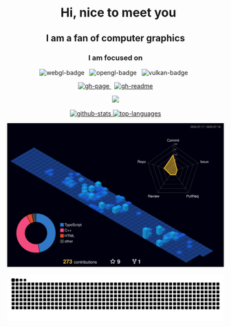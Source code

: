 <div align="center">
  <h1>
    &nbsp;
    <b>Hi, nice to meet you</b>
  </h1>
  <h2>
    <span>I am a fan of computer graphics</span>
  </h2>

  ### I am focused on

  ![webgl-badge] &nbsp;
  ![opengl-badge] &nbsp;
  ![vulkan-badge] &nbsp;

  [ ![gh-page][gh-page-badge] ][gh-page-link] &nbsp;
  [ ![gh-readme][gh-readme-badge] ][gh-readme-link]
</div>

<p align="center">
  <a href="https://skillicons.dev">
    <img src="https://skillicons.dev/icons?i=js,ts,html,css,cs,cpp,cmake,git,react,redux,sass,svg,threejs,vscode,webpack&theme=dark" />
  </a>
</p>

<p align="center">
    <a 
    target="_blank" 
    title="open repo → 'github-readme-stats'" 
    href="https://github.com/Eric-Schecter/github-readme-stats#readme">
  <img 
    height="165" 
    alt="github-stats" 
    src="https://github-readme-stats.vercel.app/api?username=Eric-Schecter&theme=tokyonight&include_all_commits=true&count_private=true&show_icons=true" 
  /> 
  <img 
    height="165" 
    alt="top-languages" 
    src="https://github-readme-stats.vercel.app/api/top-langs/?username=Eric-Schecter&theme=tokyonight&layout=compact" 
  />
  </a>
</p>

![](./profile-3d-contrib/profile-night-view.svg)

![Snake animation](https://github.com/Eric-Schecter/Eric-Schecter/blob/output/github-contribution-grid-snake-dark.svg)

<!-- github -->

[gh-page-link]: https://eric-schecter.github.io/blog
[gh-readme-link]: https://github.com/eric-schecter/eric-schecter
[gh-page-badge]: https://img.shields.io/badge/GH_PAGE-222222?labelColor=333333&logoColor=FFF&style=flat&logo=github
[gh-readme-badge]: https://img.shields.io/badge/GH_README-222222?labelColor=333333&logoColor=FFF&style=flat&logo=github

<!-- WebGL -->

[webgl-badge]: https://img.shields.io/badge/WebGL-990000?style=for-the-badge&logoColor=FFF&logo=webgl

<!-- OpenGL -->

[opengl-badge]: https://img.shields.io/badge/OpenGL-%23FFFFFF.svg?style=for-the-badge&logo=opengl

<!-- Vulkan -->

[vulkan-badge]: https://img.shields.io/badge/vulkan-%23AC162C.svg?&style=for-the-badge&logo=vulkan&logoColor=white
